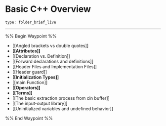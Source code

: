 # Basic C++ Overview
 
```ccard
type: folder_brief_live
```
 
---

%% Begin Waypoint %%
- [[Angled brackets vs double quotes]]
- **[[Attributes]]**
- [[Declaration vs. Definition]]
- [[Forward declarations and definitions]]
- [[Header Files and Implementation Files]]
- [[Header guard]]
- **[[Initialization Types]]**
- [[main Function]]
- **[[Operators]]**
- **[[Terms]]**
- [[The basic extraction process from cin buffer]]
- [[The input-output library]]
- [[Uninitialized variables and undefined behavior]]

%% End Waypoint %%